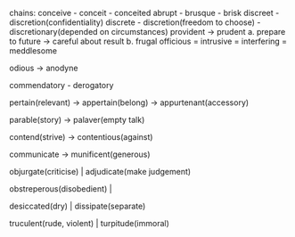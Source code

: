 chains:
conceive - conceit - conceited
abrupt - brusque - brisk
discreet - discretion(confidentiality)
discrete - discretion(freedom to choose) - discretionary(depended on circumstances)
provident -> prudent
a. prepare to future -> careful about result
b. frugal
officious = intrusive = interfering = meddlesome

odious -> anodyne

commendatory - derogatory

pertain(relevant) -> appertain(belong) -> appurtenant(accessory)

parable(story) -> palaver(empty talk)

contend(strive) -> contentious(against)

communicate -> munificent(generous)

objurgate(criticise) | adjudicate(make judgement)

obstreperous(disobedient) |

desiccated(dry) | dissipate(separate)

truculent(rude, violent) | turpitude(immoral)
